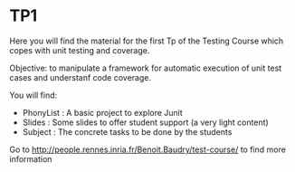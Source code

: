# TP1
Here you will find the material for the first Tp of the Testing Course which copes with unit testing and coverage.

Objective: to manipulate a framework for automatic execution of unit test cases and understanf code coverage.

You will find:

* PhonyList : A basic project to explore Junit
* Slides : Some slides to offer student support (a very light content)
* Subject : The concrete tasks to be done by the students

Go to http://people.rennes.inria.fr/Benoit.Baudry/test-course/ to find more information
